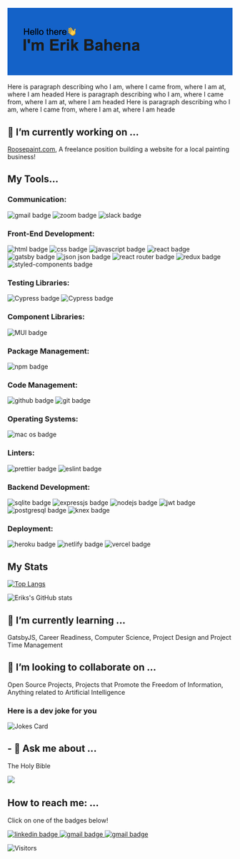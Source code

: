 

![image](https://github.com/ErikBahena/ErikBahena/blob/main/header.png?raw=true)

Here is paragraph describing who I am, where I came from, where I am at, where I am headed
Here is paragraph describing who I am, where I came from, where I am at, where I am headed
Here is paragraph describing who I am, where I came from, where I am at, where I am heade

<h2>🔭 I’m currently working on ...</h2>

<p> <a href="https://www.roosepaint.com/" target="_blank">Roosepaint.com</a>, A freelance position building a website for a local painting business!</p>

<h2>My Tools...</h2>

### Communication:
<p>
  <img src="https://img.shields.io/badge/Gmail-D14836?style=for-the-badge&logo=gmail&logoColor=white" alt="gmail badge"/>
  <img src="https://img.shields.io/badge/Zoom-2D8CFF?style=for-the-badge&logo=zoom&logoColor=white" alt="zoom badge"/>
  <img src="https://img.shields.io/badge/Slack-4A154B?style=for-the-badge&logo=slack&logoColor=white" alt="slack badge"/>
</p>

### Front-End Development:
<p>
  <img src="https://img.shields.io/badge/HTML5-E34F26?style=for-the-badge&logo=html5&logoColor=white" alt="html badge"/>
  <img src="https://img.shields.io/badge/CSS3-1572B6?style=for-the-badge&logo=css3&logoColor=white" alt="css badge"/>
  <img src="https://img.shields.io/badge/JavaScript-323330?style=for-the-badge&logo=javascript&logoColor=F7DF1E" alt="javascript badge"/>
  <img src="https://img.shields.io/badge/React-20232A?style=for-the-badge&logo=react&logoColor=61DAFB" alt="react badge"/>
  <img src="https://img.shields.io/badge/Gatsby-663399?style=for-the-badge&logo=gatsby&logoColor=white" alt="gatsby badge"/>
  <img src="https://img.shields.io/badge/json-5E5C5C?style=for-the-badge&logo=json&logoColor=white" alt="json json badge"/>
  <img src="https://img.shields.io/badge/React_Router-CA4245?style=for-the-badge&logo=react-router&logoColor=white" alt="react router badge"/>
  <img src="https://img.shields.io/badge/Redux-593D88?style=for-the-badge&logo=redux&logoColor=white" alt="redux badge"/>
  <img src="https://img.shields.io/badge/styled--components-DB7093?style=for-the-badge&logo=styled-components&logoColor=white" alt="styled-components badge"/>
</p>

### Testing Libraries:
<p>
  <img src="https://img.shields.io/badge/Cypress-17202C?style=for-the-badge&logo=cypress&logoColor=white" alt="Cypress badge"/>
  <img src="https://img.shields.io/badge/Jest-C21325?style=for-the-badge&logo=jest&logoColor=white" alt="Cypress badge"/>
  
</p>

### Component Libraries:
<p>
  <img src="https://img.shields.io/badge/Material%20UI-007FFF?style=for-the-badge&logo=mui&logoColor=white" alt="MUI badge"/>
</p>

### Package Management:
<p>
  <img src="https://img.shields.io/badge/npm-CB3837?style=for-the-badge&logo=npm&logoColor=white" alt="npm badge"/>
</p>

### Code Management:
<p>
  <img src="https://img.shields.io/badge/GitHub-100000?style=for-the-badge&logo=github&logoColor=white" alt="github badge"/>
  <img src="https://img.shields.io/badge/GIT-E44C30?style=for-the-badge&logo=git&logoColor=white" alt="git badge"/>
</p>

### Operating Systems:
<p>
  <img src="https://img.shields.io/badge/mac%20os-000000?style=for-the-badge&logo=apple&logoColor=white" alt="mac os badge"/>
</p>

### Linters:
<p>
  <img src="https://img.shields.io/badge/prettier-1A2C34?style=for-the-badge&logo=prettier&logoColor=F7BA3E" alt="prettier badge"/>
  <img src="https://img.shields.io/badge/eslint-3A33D1?style=for-the-badge&logo=eslint&logoColor=white" alt="eslint badge"/>
</p>

### Backend Development:
<p>
  <img src="https://img.shields.io/badge/SQLite-07405E?style=for-the-badge&logo=sqlite&logoColor=white" alt="sqlite badge"/>
  <img src="https://img.shields.io/badge/Express.js-000000?style=for-the-badge&logo=express&logoColor=white" alt="expressjs badge"/>
  <img src="https://img.shields.io/badge/Node.js-339933?style=for-the-badge&logo=nodedotjs&logoColor=white" alt="nodejs badge"/>
  <img src="https://img.shields.io/badge/JWT-000000?style=for-the-badge&logo=JSON%20web%20tokens&logoColor=white" alt="jwt badge"/>
  <img src="https://img.shields.io/badge/PostgreSQL-316192?style=for-the-badge&logo=postgresql&logoColor=white" alt="postgresql badge"/>
  <img src="https://knexjs.org/assets/images/knex.png" alt="knex badge" height="35px" width="max-content"/>
</p>

### Deployment:
<p>
  <img src="https://img.shields.io/badge/Heroku-430098?style=for-the-badge&logo=heroku&logoColor=white" alt="heroku badge"/>
  <img src="https://img.shields.io/badge/Netlify-00C7B7?style=for-the-badge&logo=netlify&logoColor=white" alt="netlify badge"/>
  <img src="https://img.shields.io/badge/Vercel-000000?style=for-the-badge&logo=vercel&logoColor=white" alt="vercel badge"/>
</p>

## My Stats
[![Top Langs](https://github-readme-stats.vercel.app/api/top-langs/?username=erikbahena&layout=compact)](https://github.com/erikbahena/github-readme-stats)
 
![Eriks's GitHub stats](https://github-readme-stats.vercel.app/api?username=erikbahena&show_icons=true&theme=dark)

<h2>🌱 I’m currently learning ...</h2>
<p>
  GatsbyJS, Career Readiness, Computer Science, Project Design and Project Time Management
</p>

<h2>👯 I’m looking to collaborate on ...</h2>
<p>
  Open Source Projects, Projects that Promote the Freedom of Information, Anything related to Artificial Intelligence
</p>

### Here is a dev joke for you
<img src="https://readme-jokes.vercel.app/api?hideBorder" alt="Jokes Card" />
<h2>- 💬 Ask me about ...</h2>
<p>The Holy Bible</p>
<img src="https://encrypted-tbn0.gstatic.com/images?q=tbn:ANd9GcShCmWOMiTT2CnV6JYODpc_4H3v_JgyKS_8wQ&usqp=CAU" />

<h2> How to reach me: ...</h2>
<p>
  Click on one of the badges below!
</p>
<p>
  <a href="https://www.linkedin.com/in/erikbahena/" target="_blank">
    <img src="https://img.shields.io/badge/LinkedIn-0077B5?style=for-the-badge&logo=linkedin&logoColor=white" alt="linkedin badge"/>
  </a>  
  
  <a href="mailto:erikjbahena@gmail.com" target="_blank">
    <img src="https://img.shields.io/badge/Gmail-D14836?style=for-the-badge&logo=gmail&logoColor=white" alt="gmail badge"/>
  </a>
  
  <a href="tel:360-843-5566" target="_blank">
    <img src="https://img.shields.io/badge/Gmail-D14836?style=for-the-badge&logo=gmail&logoColor=white" alt="gmail badge"/>
  </a>  
</p>

![Visitors](https://visitor-badge.glitch.me/badge?page_id=erikbahena&left_color=blue&right_color=black)

